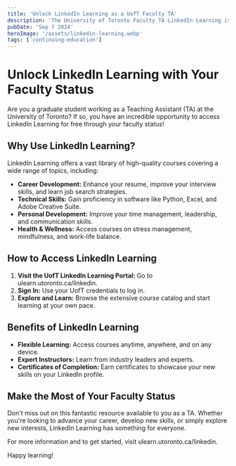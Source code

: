 ```yaml
---
title: 'Unlock LinkedIn Learning as a UofT Faculty TA'
description: 'The University of Toronto Faculty TA LinkedIn Learning is a great opportunity to network with top employers and learn about potential career paths.'
pubDate: 'Sep 7 2024'
heroImage: '/assets/linkedin-learning.webp'
tags: ['continuing-education']
---
```


# Unlock LinkedIn Learning with Your Faculty Status

Are you a graduate student working as a Teaching Assistant (TA) at the University of Toronto? If so, you have an incredible opportunity to access LinkedIn Learning for free through your faculty status!

## Why Use LinkedIn Learning?
LinkedIn Learning offers a vast library of high-quality courses covering a wide range of topics, including:
- **Career Development:** Enhance your resume, improve your interview skills, and learn job search strategies.
- **Technical Skills:** Gain proficiency in software like Python, Excel, and Adobe Creative Suite.
- **Personal Development:** Improve your time management, leadership, and communication skills.
- **Health & Wellness:** Access courses on stress management, mindfulness, and work-life balance.

## How to Access LinkedIn Learning
1. **Visit the UofT LinkedIn Learning Portal:** Go to ulearn.utoronto.ca/linkedin.
2. **Sign In:** Use your UofT credentials to log in.
3. **Explore and Learn:** Browse the extensive course catalog and start learning at your own pace.

## Benefits of LinkedIn Learning
- **Flexible Learning:** Access courses anytime, anywhere, and on any device.
- **Expert Instructors:** Learn from industry leaders and experts.
- **Certificates of Completion:** Earn certificates to showcase your new skills on your LinkedIn profile.

## Make the Most of Your Faculty Status
Don't miss out on this fantastic resource available to you as a TA. Whether you're looking to advance your career, develop new skills, or simply explore new interests, LinkedIn Learning has something for everyone.

For more information and to get started, visit ulearn.utoronto.ca/linkedin.

Happy learning!
